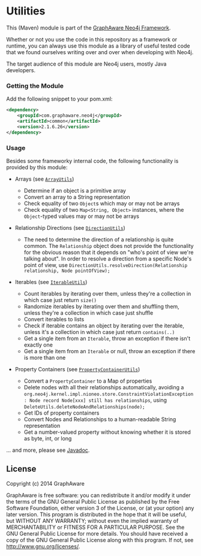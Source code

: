 Utilities
=========

This (Maven) module is part of the [GraphAware Neo4j Framework](https://github.com/graphaware/neo4j-framework).

Whether or not you use the code in this repository as a framework or runtime, you can always use this module as a library
of useful tested code that we found ourselves writing over and over when developing with Neo4j.

The target audience of this module are Neo4j users, mostly Java developers.

### Getting the Module

Add the following snippet to your pom.xml:

```xml
<dependency>
    <groupId>com.graphaware.neo4j</groupId>
    <artifactId>common</artifactId>
    <version>2.1.6.26</version>
</dependency>
```

### Usage

Besides some frameworky internal code, the following functionality is provided by this module:

* Arrays (see [`ArrayUtils`](http://graphaware.com/site/framework/latest/apidocs/com/graphaware/common/util/ArrayUtils.html))
    * Determine if an object is a primitive array
    * Convert an array to a String representation
    * Check equality of two `Object`s which may or may not be arrays
    * Check equality of two `Map<String, Object>` instances, where the `Object`-typed values may or may not be arrays

* Relationship Directions (see [`DirectionUtils`](http://graphaware.com/site/framework/latest/apidocs/com/graphaware/common/util/DirectionUtils.html))
    * The need to determine the direction of a relationship is quite common. The `Relationship` object does not provide the
      functionality for the obvious reason that it depends on "who's point of view we're talking about". In order to resolve
      a direction from a specific Node's point of view, use `DirectionUtils.resolveDirection(Relationship relationship, Node pointOfView);`

* Iterables (see [`IterableUtils`](http://graphaware.com/site/framework/latest/apidocs/com/graphaware/common/util/IterableUtils.html))
    * Count iterables by iterating over them, unless they're a collection in which case just return `size()`
    * Randomize iterables by iterating over them and shuffling them, unless they're a collection in which case just shuffle
    * Convert iterables to lists
    * Check if iterable contains an object by iterating over the iterable, unless it's a collection in which case just return `contains(..)`
    * Get a single item from an `Iterable`, throw an exception if there isn't exactly one
    * Get a single item from an `Iterable` or null, throw an exception if there is more than one

* Property Containers (see [`PropertyContainerUtils`](http://graphaware.com/site/framework/latest/apidocs/com/graphaware/common/util/PropertyContainerUtils.html))
    * Convert a `PropertyContainer` to a Map of properties
    * Delete nodes with all their relationships automatically, avoiding a `org.neo4j.kernel.impl.nioneo.store.ConstraintViolationException: Node record Node[xxx] still has relationships`, using `DeleteUtils.deleteNodeAndRelationships(node);`
    * Get IDs of property containers
    * Convert Nodes and Relationships to a human-readable String representation
    * Get a number-valued property without knowing whether it is stored as byte, int, or long

... and more, please see [Javadoc](http://graphaware.com/site/framework/latest/apidocs/com/graphaware/common/util/package-summary.html).

License
-------

Copyright (c) 2014 GraphAware

GraphAware is free software: you can redistribute it and/or modify it under the terms of the GNU General Public License
as published by the Free Software Foundation, either version 3 of the License, or (at your option) any later version.
This program is distributed in the hope that it will be useful, but WITHOUT ANY WARRANTY; without even the implied
warranty of MERCHANTABILITY or FITNESS FOR A PARTICULAR PURPOSE. See the GNU General Public License for more details.
You should have received a copy of the GNU General Public License along with this program.
If not, see <http://www.gnu.org/licenses/>.
